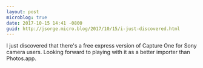 ```yaml
---
layout: post
microblog: true
date: 2017-10-15 14:41 -0800
guid: http://jsorge.micro.blog/2017/10/15/i-just-discovered.html
---
```

I just discovered that there's a free express version of Capture One for Sony camera users. Looking forward to playing with it as a better importer than Photos.app.
